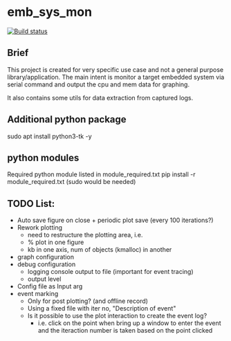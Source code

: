 # emb_sys_mon

[![Build status](https://travis-ci.com/chunmeng/emb_sys_mon.svg?master)](https://travis-ci.com/chunmeng/emb_sys_mon)

## Brief
This project is created for very specific use case and not a general purpose library/application.
The main intent is monitor a target embedded system via serial command and
output the cpu and mem data for graphing.

It also contains some utils for data extraction from captured logs.

## Additional python package
sudo apt install python3-tk -y

## python modules
Required python module listed in module_required.txt
pip install -r module_required.txt
(sudo would be needed)

## TODO List:
- Auto save figure on close + periodic plot save (every 100 iterations?)
- Rework plotting
  - need to restructure the plotting area, i.e.
  - % plot in one figure
  - kb in one axis, num of objects (kmalloc) in another
- graph configuration
- debug configuration
  - logging console output to file (important for event tracing)
  - output level
- Config file as Input arg
- event marking
  - Only for post plotting? (and offline record)
  - Using a fixed file with iter no, "Description of event"
  - Is it possible to use the plot interaction to create the event log?
    - i.e. click on the point when bring up a window to enter the event and the iteraction number is taken based on the point clicked